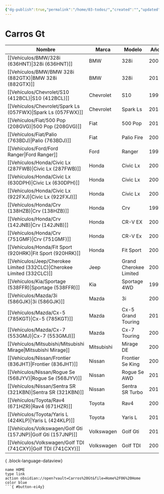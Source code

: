 ```yaml
---
{"dg-publish":true,"permalink":"/home/03-todos/","created":"","updated":""}
---
```




# Carros Gt


| Nombre                                                                     | Marca      | Modelo                 | Año  |
| -------------------------------------------------------------------------- | ---------- | ---------------------- | ---- |
| [[Vehículos/BMW/328i (636HNT)\|328i (636HNT)]]                          | BMW        | 328i                   | 2008 |
| [[Vehículos/BMW/BMW 328i (882GTX)\|BMW 328i (882GTX)]]                  | BMW        | 328i                   | 2011 |
| [[Vehículos/Chevrolet/S10 (412BCL)\|S10 (412BCL)]]                      | Chevrolet  | S10                    | 1999 |
| [[Vehículos/Chevrolet/Spark Ls (057FWX)\|Spark Ls (057FWX)]]            | Chevrolet  | Spark Ls               | 2014 |
| [[Vehículos/Fiat/500 Pop (208GVG)\|500 Pop (208GVG)]]                   | Fiat       | 500 Pop                | 2012 |
| [[Vehículos/Fiat/Palio (763BDJ)\|Palio (763BDJ)]]                       | Fiat       | Palio Fire             | 2005 |
| [[Vehículos/Ford/Ford Ranger\|Ford Ranger]]                             | Ford       | Ranger                 | 1993 |
| [[Vehículos/Honda/Civic Lx (287FWB)\|Civic Lx (287FWB)]]                | Honda      | Civic Lx               | 2007 |
| [[Vehículos/Honda/Civic Lx (630DPH)\|Civic Lx (630DPH)]]                | Honda      | Civic Lx               | 2000 |
| [[Vehículos/Honda/Civic Lx (922FXJ)\|Civic Lx (922FXJ)]]                | Honda      | Civic Lx               | 2004 |
| [[Vehículos/Honda/Crv (138HZB)\|Crv (138HZB)]]                          | Honda      | Crv                    | 1997 |
| [[Vehículos/Honda/Crv (142JNB)\|Crv (142JNB)]]                          | Honda      | CR-V EX                | 2002 |
| [[Vehículos/Honda/Crv (751GMF)\|Crv (751GMF)]]                          | Honda      | CR-V Ex                | 2005 |
| [[Vehículos/Honda/Fit Sport (920HRK)\|Fit Sport (920HRK)]]              | Honda      | Fit Sport              | 2008 |
| [[Vehículos/Jeep/Cherokee Límited (332CLC)\|Cherokee Límited (332CLC)]] | Jeep       | Grand Cherokee Limited | 2004 |
| [[Vehículos/Kia/Sportage (538FFR)\|Sportage (538FFR)]]                  | Kia        | Sportage 4WD           | 1999 |
| [[Vehículos/Mazda/3i (586GJK)\|3i (586GJK)]]                            | Mazda      | 3i                     | 2006 |
| [[Vehículos/Mazda/Cx-5 (785KGT)\|Cx-5 (785KGT)]]                        | Mazda      | Cx-5 Grand Touring     | 2018 |
| [[Vehículos/Mazda/Cx-7 (553GMJ)\|Cx-7 (553GMJ)]]                        | Mazda      | Cx-7 Touring           | 2008 |
| [[Vehículos/Mitsubishi/Mitsubishi Mirage\|Mitsubishi Mirage]]           | Mitsubishi | Mirage DE              | 2000 |
| [[Vehículos/Nissan/Frontier (836JHT)\|Frontier (836JHT)]]               | Nissan     | Frontier Se King       | 2008 |
| [[Vehículos/Nissan/Rogue Se (568JYV)\|Rogue Se (568JYV)]]               | Nissan     | Rogue Se AWD           | 2013 |
| [[Vehículos/Nissan/Sentra SR (321KBN)\|Sentra SR (321KBN)]]             | Nissan     | Sentra SR Turbo        | 2017 |
| [[Vehículos/Toyota/Rav4 (671HZR)\|Rav4 (671HZR)]]                       | Toyota     | Rav4                   | 2001 |
| [[Vehículos/Toyota/Yaris L (424KLP)\|Yaris L (424KLP)]]                 | Toyota     | Yaris L                | 2019 |
| [[Vehículos/Volkswagen/Golf Gti (157JNP)\|Golf Gti (157JNP)]]           | Volkswagen | Golf Gti               | 2013 |
| [[Vehículos/Volkswagen/Golf TDI (741CXY)\|Golf TDI (741CXY)]]           | Volkswagen | Golf TDI               | 2002 |

{ .block-language-dataview}

```button
name HOME
type link
action obsidian://open?vault=Carros%20Gt&file=Home%2F06%20Home
color blue
```{ #button-ei4y}

